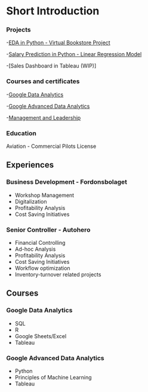 # Short Introduction

### Projects
-[EDA in Python - Virtual Bookstore Project](https://www.kaggle.com/daraissa97/bookstore-eda)

-[Salary Prediction in Python - Linear Regression Model](https://www.kaggle.com/daraissa97/salary-prediction-linear-regression)

-[Sales Dashboard in Tableau (WIP)]

### Courses and certificates
-[Google Data Analytics](https://github.com/daraissa/portfolio/blob/main/images/Coursera%203LLY6FEKJ99F.pdf)

-[Google Advanced Data Analytics](https://github.com/daraissa/portfolio/blob/main/images/Coursera%20FCHAR5UAN7DS.pdf)

-[Management and Leadership](blank)

### Education
Aviation - Commercial Pilots License

## Experiences
### Business Development - Fordonsbolaget
- Workshop Management
- Digitalization
- Profitability Analysis
- Cost Saving Initiatives
  
### Senior Controller - Autohero
- Financial Controlling
- Ad-hoc Analysis
- Profitability Analysis
- Cost Saving Initiatives
- Workflow optimization
- Inventory-turnover related projects

## Courses
### Google Data Analytics 
- SQL
- R
- Google Sheets/Excel
- Tableau

### Google Advanced Data Analytics
- Python
- Principles of Machine Learning
- Tableau


